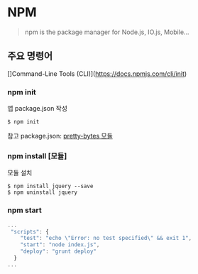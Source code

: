 # NPM

> npm is the package manager for Node.js, IO.js, Mobile...



## 주요 명령어

[]Command-Line Tools (CLI)](https://docs.npmjs.com/cli/init)


### npm init

앱 package.json 작성

```
$ npm init
```

참고 package.json: [pretty-bytes 모듈](https://github.com/sindresorhus/pretty-bytes)


### npm install [모듈]

모듈 설치

```
$ npm install jquery --save
$ npm uninstall jquery
```

### npm start 

```javascript
...
 "scripts": {
    "test": "echo \"Error: no test specified\" && exit 1",
    "start": "node index.js",
    "deploy": "grunt deploy"
  }
...  
```